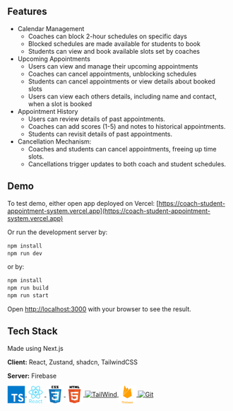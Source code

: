## Features

- Calendar Management
  - Coaches can block 2-hour schedules on specific days
  - Blocked schedules are made available for students to book
  - Students can view and book available slots set by coaches
- Upcoming Appointments
  - Users can view and manage their upcoming appointments
  - Coaches can cancel appointments, unblocking schedules
  - Students can cancel appointments or view details about booked slots
  - Users can view each others details, including name and contact, when a slot is booked
- Appointment History
  - Users can review details of past appointments.
  - Coaches can add scores (1-5) and notes to historical appointments.
  - Students can revisit details of past appointments.
- Cancellation Mechanism:
  - Coaches and students can cancel appointments, freeing up time slots.
  - Cancellations trigger updates to both coach and student schedules.

## Demo

To test demo, either open app deployed on Vercel:
[https://coach-student-appointment-system.vercel.app](https://coach-student-appointment-system.vercel.app)

Or run the development server by:

```bash
npm install
npm run dev
```

or by:

```bash
npm install
npm run build
npm run start
```

Open [http://localhost:3000](http://localhost:3000) with your browser to see the result.

## Tech Stack

Made using Next.js

**Client:** React, Zustand, shadcn, TailwindCSS

**Server:** Firebase

<a href="https://www.typescriptlang.org/" target="blank">
<img align="center" src="https://raw.githubusercontent.com/devicons/devicon/master/icons/typescript/typescript-original.svg" alt="TypeScript" height="40" width="40" />
</a>
<a href="https://reactjs.org/" target="blank">
<img align="center" src="https://raw.githubusercontent.com/devicons/devicon/master/icons/react/react-original-wordmark.svg" alt="React" height="40" width="40" />
</a>
<a href="https://www.w3schools.com/css/" target="blank">
<img align="center" src="https://raw.githubusercontent.com/devicons/devicon/master/icons/css3/css3-original-wordmark.svg" alt="Css3" height="40" width="40" />
</a>
<a href="https://www.w3.org/html/" target="blank">
<img align="center" src="https://raw.githubusercontent.com/devicons/devicon/master/icons/html5/html5-original-wordmark.svg" alt="Html5" height="40" width="40" />
</a>
<a href="https://tailwindcss.com/" target="blank">
<img align="center" src="https://www.vectorlogo.zone/logos/tailwindcss/tailwindcss-icon.svg" alt="TailWind" height="40" width="40" />
</a>
<a href="https://firebase.google.com/" target="blank">
<img align="center" src="https://raw.githubusercontent.com/devicons/devicon/master/icons/firebase/firebase-plain-wordmark.svg"  alt="Supabase" height="40" width="40" />
</a>
<a href="https://git-scm.com/" target="blank">
<img align="center" src="https://www.vectorlogo.zone/logos/git-scm/git-scm-icon.svg" alt="Git" height="40" width="40" />
</a>
